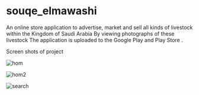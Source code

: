 # souqe_elmawashi
An online store application to advertise, market and sell all kinds of livestock within the Kingdom of Saudi Arabia
By viewing photographs of these livestock
The application is uploaded to the Google Play and Play Store .

Screen shots of project


![hom](https://user-images.githubusercontent.com/47438788/164972605-a00a0998-edb0-4cd6-8ef2-602f01e0b686.jpeg)


![hom2](https://user-images.githubusercontent.com/47438788/164972608-3c79829a-b4d9-4db4-ba03-d293e51f1a1c.jpeg)


![search](https://user-images.githubusercontent.com/47438788/164972609-9a4ba9e4-9b95-4750-a3b8-ec40e008fe12.jpeg)



